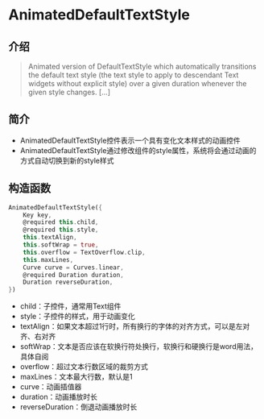 # AnimatedDefaultTextStyle

## 介绍

> Animated version of DefaultTextStyle which automatically transitions the default text style (the text style to apply to descendant Text widgets without explicit style) over a given duration whenever the given style changes. [...]

## 简介

- AnimatedDefaultTextStyle控件表示一个具有变化文本样式的动画控件
- AnimatedDefaultTextStyle通过修改组件的style属性，系统将会通过动画的方式自动切换到新的style样式

## 构造函数

```dart
AnimatedDefaultTextStyle({
    Key key,
    @required this.child,
    @required this.style,
    this.textAlign,
    this.softWrap = true,
    this.overflow = TextOverflow.clip,
    this.maxLines,
    Curve curve = Curves.linear,
    @required Duration duration,
    Duration reverseDuration,
})
```

- child：子控件，通常用Text组件
- style：子控件的样式，用于动画变化
- textAlign：如果文本超过1行时，所有换行的字体的对齐方式，可以是左对齐、右对齐
- softWrap：文本是否应该在软换行符处换行，软换行和硬换行是word用法，具体自阅
- overflow：超过文本行数区域的裁剪方式
- maxLines：文本最大行数，默认是1
- curve：动画插值器
- duration：动画播放时长
- reverseDuration：倒退动画播放时长
